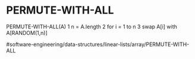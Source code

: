 # PERMUTE-WITH-ALL

PERMUTE-WITH-ALL(A)
1 n = A.length 
2 for i = 1 to n 
3    swap A[i] with A[RANDOM(1,n)]



#software-engineering/data-structures/linear-lists/array/PERMUTE-WITH-ALL
